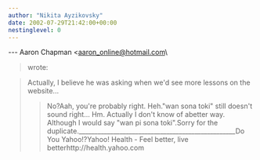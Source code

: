 ```yaml
---
author: "Nikita Ayzikovsky"
date: 2002-07-29T21:42:00+00:00
nestinglevel: 0
---
```

\---
 Aaron Chapman <[aaron_online@hotmail.com](mailto://aaron_online@hotmail.com)\
> wrote:

> Actually, I believe he was asking when we'd see more lessons on the
> website...
>> No?Aah, you're probably right. Heh."wan sona toki" still doesn't sound right... Hm. Actually I don't know of abetter way. Although I would say "wan pi sona toki".Sorry for the duplicate.\_\_\_\_\_\_\_\_\_\_\_\_\_\_\_\_\_\_\_\_\_\_\_\_\_\_\_\_\_\_\_\_\_\_\_\_\_\_\_\_\_\_\_\_\_\_\_\_\_\_Do You Yahoo!?Yahoo! Health - Feel better, live betterhttp://health.yahoo.com